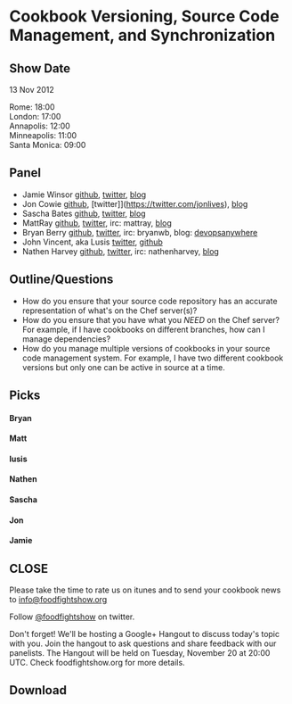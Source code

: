 Cookbook Versioning, Source Code Management, and Synchronization
===============================================================

Show Date
---------
13 Nov 2012

Rome:         18:00  
London:       17:00  
Annapolis:    12:00  
Minneapolis:  11:00  
Santa Monica: 09:00

Panel<a name="panel"></a>
-----
* Jamie Winsor [github](https://github.com/reset), [twitter](https://twitter.com/resetexistence), [blog](http://vialstudios.com/)
* Jon Cowie [github](https://github.com/jonlives), [twitter]](https://twitter.com/jonlives), [blog](http://blog.mycrot.ch)
* Sascha Bates [github](https://github.com/sbates), [twitter](https://twitter.com/sascha_d), [blog](http://blog.brattyredhead.com/)
* MattRay [github](http://github.com/mattray), [twitter](http://twitter.com/mattray), irc: mattray, [blog](http://www.leastresistance.net/)
* Bryan Berry [github](http://github.com/bryanwb), [twitter](http://twitter.com/bryanwb), irc: bryanwb, blog: [devopsanywhere](http://devopsanywhere.blogspot.com)
* John Vincent, aka Lusis [twitter](https://twitter.com/#!/lusis), [github](https://github.com/lusis)
* Nathen Harvey [github](http://github.com/nathenharvey), [twitter](http://twitter.com/nathenharvey), irc: nathenharvey, [blog](http://nathenharvey.com)


Outline/Questions
-----------------

* How do you ensure that your source code repository has an accurate representation of what's on the Chef server(s)?
* How do you ensure that you have what you _NEED_ on the Chef server?  For example, if I have cookbooks on different branches, how can I manage dependencies?
* How do you manage multiple versions of cookbooks in your source code management system.  For example, I have two different cookbook versions but only one can be active in source at a time.


Picks<a name="picks"></a>
-----

#### Bryan

#### Matt

#### lusis

#### Nathen

#### Sascha

#### Jon

#### Jamie

CLOSE
-----

Please take the time to rate us on itunes and to send your cookbook
news to info@foodfightshow.org

Follow [@foodfightshow](http://twitter.com/foodfightshow) on twitter.

Don't forget!  We'll be hosting a Google+ Hangout to discuss today's topic with you.  Join the hangout to ask questions and share feedback with our panelists.  The Hangout will be held on Tuesday, November 20 at 20:00 UTC.  Check foodfightshow.org for more details.




Download
--------
